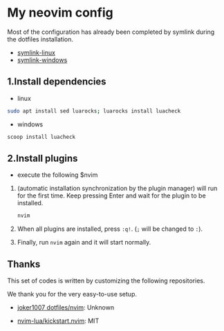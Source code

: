 # My neovim config

Most of the configuration has already been completed by symlink during the
dotfiles installation.

- [symlink-linux](../linux/symlink.sh)
- [symlink-windows](../windows/setup/symlink.ps1)

## 1.Install dependencies

- linux

```bash
sudo apt install sed luarocks; luarocks install luacheck
```

- windows

```powershell
scoop install luacheck
```

## 2.Install plugins

- execute the following $nvim

1. (automatic installation synchronization by the plugin manager) will run for
   the first time. Keep pressing Enter and wait for the plugin to be installed.

   ```bash
   nvim
   ```

2. When all plugins are installed, press `:q!`. (`;` will be changed to `:`).

3. Finally, run `nvim` again and it will start normally.

## Thanks

This set of codes is written by customizing the following repositories.

We thank you for the very easy-to-use setup.

- [joker1007 dotfiles/nvim](https://github.com/joker1007/dotfiles/tree/master/nvim):
  Unknown

- [nvim-lua/kickstart.nvim](https://github.com/nvim-lua/kickstart.nvim/blob/master/LICENSE.md):
  MIT
